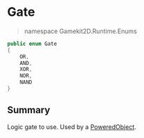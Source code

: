# Gate
> namespace Gamekit2D.Runtime.Enums

```csharp
public enum Gate
{
    OR,
    AND,
    XOR,
    NOR,
    NAND
}
```

## Summary
Logic gate to use. Used by a [PoweredObject](../Interactables/Power/PoweredObject.md).